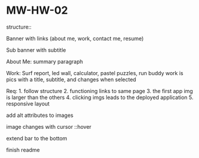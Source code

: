 # MW-HW-02

structure::

Banner with links (about me, work, contact me, resume)

Sub banner with subtitle

About Me: summary paragraph

Work: Surf report, led wall, calculator, pastel puzzles, run buddy
    work is pics with a title, subtitle, and changes when selected


Req:
    1. follow structure
    2. functioning links to same page
    3. the first app img is larger than the others
    4. clicking imgs leads to the deployed application
    5. responsive layout



add alt attributes to images

image changes with cursor
    ::hover

extend bar to the bottom

finish readme